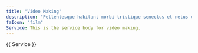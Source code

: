 ```yaml
---
title: "Video Making"
description: "Pellentesque habitant morbi tristique senectus et netus et malesuada fames."
faIcon: "film"
Service: This is the service body for video making.
---
```

{{ Service }}